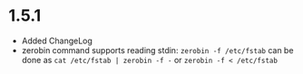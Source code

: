 1.5.1
=====

* Added ChangeLog
* zerobin command supports reading stdin:
	`zerobin -f /etc/fstab` can be done as
	`cat /etc/fstab | zerobin -f -` or `zerobin -f < /etc/fstab`
